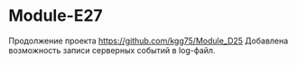 # Module-E27
Продолжение проекта https://github.com/kgg75/Module_D25
Добавлена возможность записи серверных событий в log-файл.
